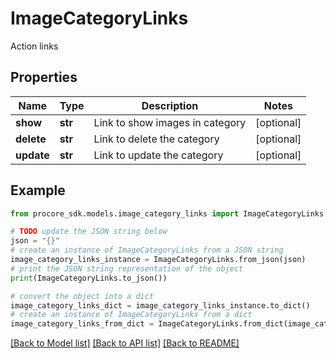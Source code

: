 # ImageCategoryLinks

Action links

## Properties

Name | Type | Description | Notes
------------ | ------------- | ------------- | -------------
**show** | **str** | Link to show images in category | [optional] 
**delete** | **str** | Link to delete the category | [optional] 
**update** | **str** | Link to update the category | [optional] 

## Example

```python
from procore_sdk.models.image_category_links import ImageCategoryLinks

# TODO update the JSON string below
json = "{}"
# create an instance of ImageCategoryLinks from a JSON string
image_category_links_instance = ImageCategoryLinks.from_json(json)
# print the JSON string representation of the object
print(ImageCategoryLinks.to_json())

# convert the object into a dict
image_category_links_dict = image_category_links_instance.to_dict()
# create an instance of ImageCategoryLinks from a dict
image_category_links_from_dict = ImageCategoryLinks.from_dict(image_category_links_dict)
```
[[Back to Model list]](../README.md#documentation-for-models) [[Back to API list]](../README.md#documentation-for-api-endpoints) [[Back to README]](../README.md)


